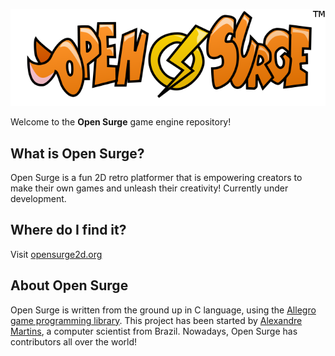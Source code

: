 ![Open Surge](logo.png)

Welcome to the **Open Surge** game engine repository!

## What is Open Surge?

Open Surge is a fun 2D retro platformer that is empowering creators to make their own games and unleash their creativity! Currently under development.

## Where do I find it?

Visit [opensurge2d.org](http://opensurge2d.org)

## About Open Surge

Open Surge is written from the ground up in C language, using the [Allegro game programming library](http://liballeg.org). This project has been started by [Alexandre Martins](http://github.com/alemart), a computer scientist from Brazil. Nowadays, Open Surge has contributors all over the world!
